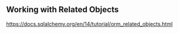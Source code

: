 ## Working with Related Objects

https://docs.sqlalchemy.org/en/14/tutorial/orm_related_objects.html
